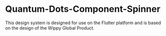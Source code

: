 # Quantum-Dots-Component-Spinner
This design system is designed for use on the Flutter platform and is based on the design of the Wippy Global Product.
